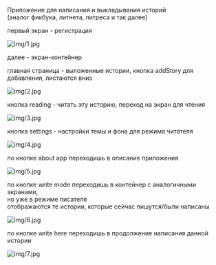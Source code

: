Приложение для написания и выкладывания историй  
(аналог фикбука, литнета, литреса и так далее)  
  
первый экран - регистрация  

![img/1.jpg](img/1.jpg)

далее - экран-контейнер  

главная страница - выложенные истории, кнопка addStory для добавления, листаются вниз  

![img/2.jpg](img/2.jpg)

кнопка reading - читать эту историю, переход на экран для чтения  

![img/3.jpg](img/3.jpg)

кнопка settings - настройки темы и фона для режима читателя  

![img/4.jpg](img/4.jpg)

по кнопке about app переходишь в описание приложения  

![img/5.jpg](img/5.jpg)

по кнопке write mode переходишь в контейнер с аналогичными экранами,  
но уже в режиме писателя  
отображаются те истории, которые сейчас пишутся/были написаны  

![img/6.jpg](img/6.jpg)

по кнопке write here переходишь в продолжение написания данной истории  

![img/7.jpg](img/7.jpg)